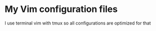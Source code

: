 # My Vim configuration files

I use terminal vim with tmux so all configurations are optimized for that
